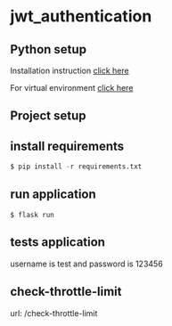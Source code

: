 # jwt_authentication

## Python setup

Installation instruction [click here](https://phoenixnap.com/kb/how-to-install-python-3-ubuntu)

For virtual environment [click here](https://packaging.python.org/guides/installing-using-pip-and-virtual-environments/)


## Project setup
## install requirements 
```python
$ pip install -r requirements.txt
```
## run application
```
$ flask run
```

## tests application
username is test and password is 123456

## check-throttle-limit

url: /check-throttle-limit
